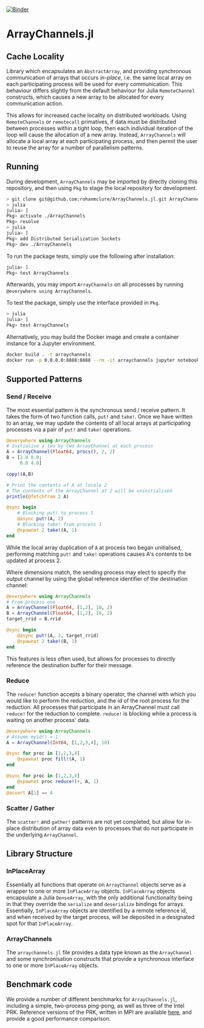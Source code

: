 [![Binder](https://mybinder.org/badge_logo.svg)](https://mybinder.org/v2/gh/rohanmclure/ArrayChannels.jl/master)

# ArrayChannels.jl

## Cache Locality

Library which encapsulates an `AbstractArray`, and providing synchronous communication of arrays that occurs _in-place_, i.e. the same local array on each participating process will be used for every communication. This behaviour differs slightly from the default behaviour for Julia `RemoteChannel` constructs, which causes a new array to be allocated for every communication action.

This allows for increased cache locality on distributed workloads. Using `RemoteChannels` or `remotecall` primatives, if data must be distributed between processes within a tight loop, then each individual iteration of the loop will cause the allocation of a new array. Instead, `ArrayChannels` will allocate a local array at each participating process, and then permit the user to reuse the array for a number of parallelism patterns.

## Running

During development, `ArrayChannels` may be imported by directly cloning this repository, and then using `Pkg` to stage the local repository for development.

```sh
> git clone git@github.com:rohanmclure/ArrayChannels.jl.git ArrayChannels
> julia
julia> ]
Pkg> activate ./ArrayChannels
Pkg> resolve
> julia
julia> ]
Pkg> add Distributed Serialization Sockets
Pkg> dev ./ArrayChannels
```

To run the package tests, simply use the following after installation:

```sh
julia> ]
Pkg> test ArrayChannels
```

Afterwards, you may import `ArrayChannels` on all processes by running `@everywhere using ArrayChannels`.

To test the package, simply use the interface provided in `Pkg`.

```sh
> julia
julia> ]
Pkg> test ArrayChannels
```

Alternatively, you may build the Docker image and create a container instance for a Jupyter environment.

```sh
docker build . -t arraychannels
docker run -p 0.0.0.0:8888:8888 --rm -it arraychannels jupyter notebook --ip=0.0.0.0 --port=8888
```

## Supported Patterns

### Send / Receive

The most essential pattern is the synchronous send / receive pattern. It takes the form of two function calls, `put!` and `take!`. Once we have written to an array, we may update the contents of all local arrays at participating processes via a pair of `put!` and `take!` operations.

```julia
@everywhere using ArrayChannels
# Initialise a two by two ArrayChannel at each process
A = ArrayChannel(Float64, procs(), 2, 2)
B = [2.0 0.0;
     0.0 4.0]

copy!(A,B)

# Print the contents of A at locale 2
# The contents of the ArrayChannel at 2 will be uninitialised
println(@fetchfrom 2 A)

@sync begin
    # Blocking put! to process 1
    @async put!(A, 2)
    # Blocking take! from process 1
    @spawnat 2 take!(A, 1)
end
```

While the local array duplication of `A` at process two began unitialised, performing matching `put!` and `take!` operations causes A's contents to be updated at process 2.

Where dimensions match, the sending process may elect to specify the output channel by using the global reference identifier of the destination channel:

```julia
@everywhere using ArrayChannels
# From process one
A = ArrayChannel(Float64, [1,2], 10, 2)
B = ArrayChannel(Float64, [1,2], 10, 2)
target_rrid = B.rrid

@sync begin
    @async put!(A, 2, target_rrid)
    @spawnat 2 take!(B, 1)
end
```

This features is less often used, but allows for processes to directly reference the destination buffer for their message.

### Reduce

The `reduce!` function accepts a binary operator, the channel with which you would like to perform the reduction, and the id of the root process for the reduction. All processes that participate in an ArrayChannel must call `reduce!` for the reduction to complete. `reduce!` is blocking while a process is waiting on another process' data.

```julia
@everywhere using ArrayChannels
# Assume myid() = 1
A = ArrayChannel(Int64, [1,2,3,4], 10)

@sync for proc in [1,2,3,4]
    @spawnat proc fill!(A, 1)
end

@sync for proc in [1,2,3,4]
    @spawnat proc reduce!(+, A, 1)
end
@assert A[1] == 4
```

### Scatter / Gather

The `scatter!` and `gather!` patterns are not yet completed, but allow for in-place distribution of array data even to processes that do not participate in the underlying `ArrayChannel`.

## Library Structure

### InPlaceArray

Essentially all functions that operate on `ArrayChannel` objects serve as a wrapper to one or more `InPlaceArray` objects.
`InPlaceArray` objects encapsulate a Julia `DenseArray`, with the only additional functionality being in that they override the `serialize` and `deserialize` bindings for arrays. Essentially, `InPlaceArray` objects are identified by a remote reference id, and when received by the target process, will be deposited in a designated spot for that `InPlaceArray`.

### ArrayChannels

The `arraychannels.jl` file provides a data type known as the `ArrayChannel` and some synchronisation constructs that provide a synchronous interface to one or more `InPlaceArray` objects.

## Benchmark code

We provide a number of different benchmarks for `ArrayChannels.jl`, including a simple, two-process ping-pong, as well as three of the Intel PRK. Reference versions of the PRK, written in MPI are available [here](https://www.github.com/parres/kernels/tree/master/MPI1/), and provide a good performance comparison.
